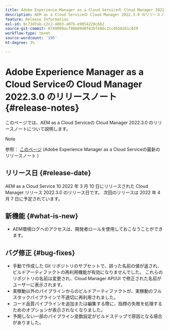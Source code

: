```yaml
---
title: Adobe Experience Manager as a Cloud Serviceの Cloud Manager 2022.3.0 のリリースノート
description: AEM as a Cloud Serviceの Cloud Manager 2022.3.0 のリリースノートです。
feature: Release Information
exl-id: 9c73d7ab-c2c2-4803-a07b-e9054220c6b2
source-git-commit: 0749099acf98b09d0f83bfe86c2cc4558261c029
workflow-type: tm+mt
source-wordcount: '195'
ht-degree: 3%

---
```



# Adobe Experience Manager as a Cloud Serviceの Cloud Manager 2022.3.0 のリリースノート {#release-notes}

このページでは、AEM as a Cloud Serviceの Cloud Manager 2022.3.0 のリリースノートについて説明します。

>[!NOTE]
>
>参照： [このページ](/help/release-notes/release-notes-cloud/release-notes-current.md) (Adobe Experience Manager as a Cloud Serviceの最新のリリースノート )

## リリース日 {#release-date}

AEM as a Cloud Service 10 2022 年 3 月 10 日にリリースされた Cloud Manager リリース 2022.3.0 のリリース日です。 次回のリリースは 2022 年 4 月 7 日に予定されています。

## 新機能 {#what-is-new}

* AEM環境ログへのアクセスは、開発者ロールを使用しておこなうことができます。

## バグ修正 {#bug-fixes}

* 手動で作成した Git リポジトリのサブセットで、誤った名前の値が返され、ビルドアーティファクトの再利用機能が有効になりませんでした。 これらのリポジトリの名前は変更され、Cloud Manager API/UI で修正された名前がユーザーに表示されます。
* 実稼動以外のパイプラインからのビルドアーティファクトが、実稼動のフルスタックパイプラインで不適切に再利用されました。
* コード品質パイプラインを追加または編集する際に、指標の失敗を処理するためのオプションが表示されなくなりました。
* 予期しない一部のパイプライン変数設定がビルドステップで原因となる場合がありました。

